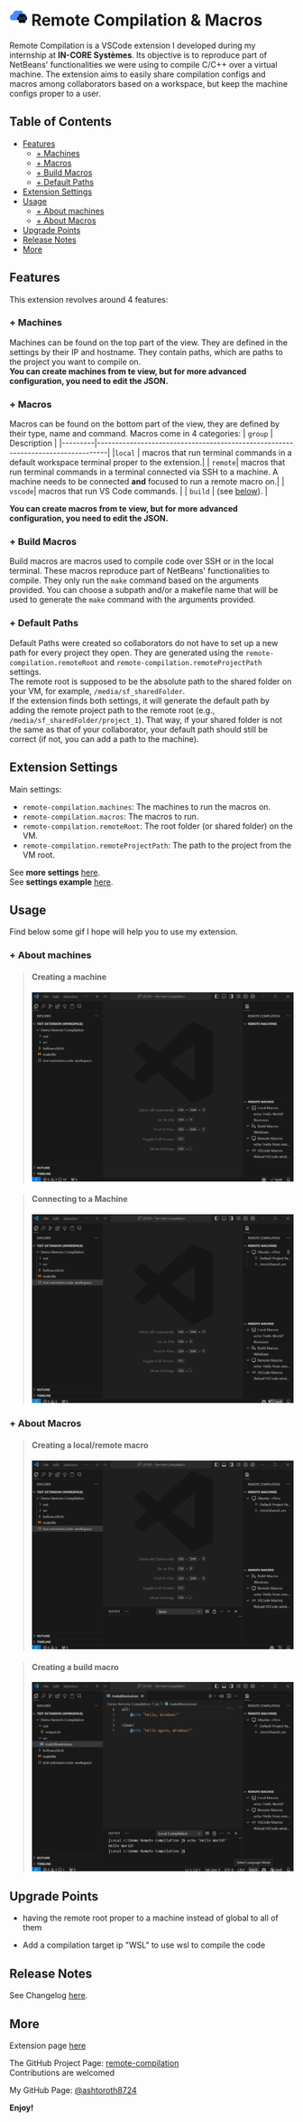 # ![logo-extension-32.png](./ressources/images/icon/logo-extension-32.png) Remote Compilation & Macros

Remote Compilation is a VSCode extension I developed during my internship at **IN-CORE Systèmes**. Its objective is to reproduce part of NetBeans' functionalities we were using to compile C/C++ over a virtual machine. The extension aims to easily share compilation configs and macros among collaborators based on a workspace, but keep the machine configs proper to a user.

## Table of Contents
- [Features](#features)
  - [+ Machines](#-machines)
  - [+ Macros](#-macros)
  - [+ Build Macros](#-build-macros)
  - [+ Default Paths](#-default-paths)
- [Extension Settings](#extension-settings)
- [Usage](#usage)
  - [+ About machines](#-about-machines)
  - [+ About Macros](#-about-macros)
- [Upgrade Points](#upgrade-points)
- [Release Notes](#release-notes)
- [More](#more)


## Features

This extension revolves around 4 features:

### + Machines
Machines can be found on the top part of the view. They are defined in the settings by their IP and hostname. They contain paths, which are paths to the project you want to compile on.\
**You can create machines from te view, but for more advanced configuration, you need to edit the JSON.**

### + Macros
Macros can be found on the bottom part of the view, they are defined by their type, name and command. Macros come in 4 categories:
| `group` | Description                                                                     |
|---------|---------------------------------------------------------------------------------|
|`local`  | macros that run terminal commands in a default workspace terminal proper to the extension.|
| `remote`| macros that run terminal commands in a terminal connected via SSH to a machine. A machine needs to be connected **and** focused to run a remote macro on.|
| `vscode`| macros that run VS Code commands.                                               |
| `build` | (see [below](#-build-macros)).                                                   |

**You can create macros from te view, but for more advanced configuration, you need to edit the JSON.**

### + Build Macros
Build macros are macros used to compile code over SSH or in the local terminal. These macros reproduce part of NetBeans' functionalities to compile. They only run the `make` command based on the arguments provided. You can choose a subpath and/or a makefile name that will be used to generate the `make` command with the arguments provided.

### + Default Paths
Default Paths were created so collaborators do not have to set up a new path for every project they open. They are generated using the `remote-compilation.remoteRoot` and `remote-compilation.remoteProjectPath` settings.\
The remote root is supposed to be the absolute path to the shared folder on your VM, for example, `/media/sf_sharedFolder`.\
If the extension finds both settings, it will generate the default path by adding the remote project path to the remote root (e.g., `/media/sf_sharedFolder/project_1`). That way, if your shared folder is not the same as that of your collaborator, your default path should still be correct (if not, you can add a path to the machine).

## Extension Settings
Main settings:
- `remote-compilation.machines`: The machines to run the macros on.
- `remote-compilation.macros`: The macros to run.
- `remote-compilation.remoteRoot`: The root folder (or shared folder) on the VM.
- `remote-compilation.remoteProjectPath`: The path to the project from the VM root.

See **more settings** [here](extension-settings.md#description-of-the-settings).\
See **settings example** [here](extension-settings.md#examples).

## Usage
Find below some gif I hope will help you to use my extension.

### + About machines

>#### Creating a machine
>![creating_and_editing_vm.gif](./ressources/images/readme/creating_and_editing_vm.gif)

>#### Connecting to a Machine
>![connecting_to_vm.gif](./ressources/images/readme/connecting_to_vm.gif)

### + About Macros

>#### Creating a local/remote macro
>![creating_and_editing_local_macro.gif](./ressources/images/readme/creating_and_editing_local_macro.gif)

>#### Creating a build macro
>![creating_and_editing_build_macro.gif](./ressources/images/readme/creating_and_editing_build_macro.gif)

<!--
## Known Issues
None (for now)
-->

## Upgrade Points
<!--TODO: having the remote root proper to a machine instead of global to all of them-->
- having the remote root proper to a machine instead of global to all of them
<!--TODO: Add a compilation target ip "WSL" to use wsl to compile the code-->
- Add a compilation target ip "WSL" to use wsl to compile the code
## Release Notes
See Changelog [here](CHANGELOG.md).

## More
Extension page [here](https://marketplace.visualstudio.com/items?itemName=ashtoroth.remote-compilation&ssr=false#overview)

The GitHub Project Page: [remote-compilation](https://github.com/ashtoroth8724/remote-compilation)\
Contributions are welcomed

My GitHub Page: [@ashtoroth8724](https://github.com/ashtoroth8724)

**Enjoy!**
